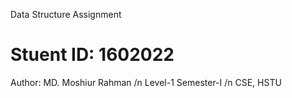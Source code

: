   Data Structure Assignment
# Stuent ID: 1602022
  Author: MD. Moshiur Rahman /n
  Level-1 Semester-I /n
  CSE, HSTU
